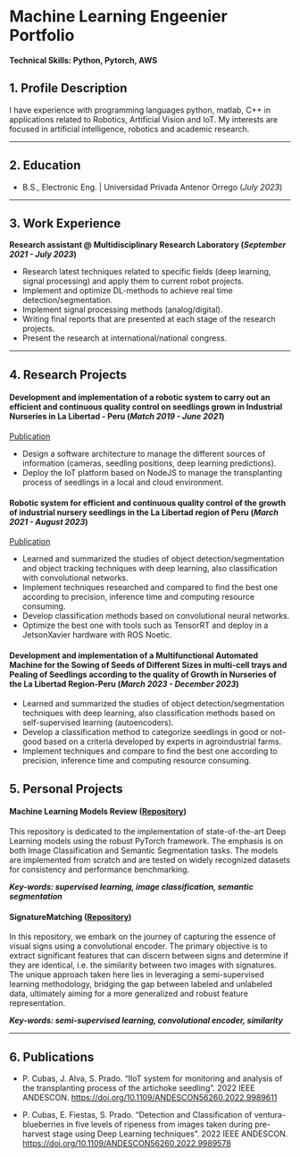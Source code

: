 # Machine Learning Engeenier Portfolio

**Technical Skills: Python, Pytorch, AWS**

## 1. Profile Description
I have experience with programming languages python, matlab, C++ in applications related to Robotics, Artificial Vision and IoT. My interests are focused in artificial intelligence, robotics and academic research.

---
## 2. Education
- B.S., Electronic Eng. | Universidad Privada Antenor Orrego (_July 2023_)

---
## 3. Work Experience
**Research assistant @ Multidisciplinary Research Laboratory (_September 2021 - July 2023_)**
- Research latest techniques related to specific fields (deep learning, signal processing) and apply them to current robot projects.
- Implement and optimize DL-methods to achieve real time detection/segmentation.
- Implement signal processing methods (analog/digital).
- Writing final reports that are presented at each stage of the research projects.
- Present the research at international/national congress.

----
## 4. Research Projects

#### Development and implementation of a robotic system to carry out an efficient and continuous quality control on seedlings grown in Industrial Nurseries in La Libertad - Peru (_Match 2019 - June 2021_)

[Publication](https://doi.org/10.1109/ANDESCON56260.2022.9989611)

- Design a software architecture to manage the different sources of information (cameras, seedling positions, deep learning predictions).
- Deploy the IoT platform based on NodeJS to manage the transplanting process of seedlings in a local and cloud environment.


#### Robotic system for efficient and continuous quality control of the growth of industrial nursery seedlings in the La Libertad region of Peru (_March 2021 - August 2023_)

[Publication](https://doi.org/10.1109/ANDESCON56260.2022.9989578)

- Learned and summarized the studies of object detection/segmentation and object tracking techniques with deep learning, also classification with convolutional networks.
- Implement techniques researched and compared to find the best one according to precision, inference time and computing resource consuming.
- Develop classification methods based on convolutional neural networks.
- Optimize the best one with tools such as TensorRT and deploy in a JetsonXavier hardware with ROS Noetic.

#### Development and implementation of a Multifunctional Automated Machine for the Sowing of Seeds of Different Sizes in multi-cell trays and Pealing of Seedlings according to the quality of Growth in Nurseries of the La Libertad Region-Peru (_March 2023 - December 2023_)

- Learned and summarized the studies of object detection/segmentation techniques with deep learning, also classification methods based on self-supervised learning (autoencoders).
- Develop a classification method to categorize seedlings in good or not-good based on a criteria developed by experts in agroindustrial farms.
- Implement techniques and compare to find the best one according to precision, inference time and computing resource consuming.

## 5. Personal Projects

#### Machine Learning Models Review ([Repository](https://github.com/pQbas/Machine-Learning-Models-Review.git))

This repository is dedicated to the implementation of state-of-the-art Deep Learning models using the robust PyTorch framework. The emphasis is on both Image Classification and Semantic Segmentation tasks. The models are implemented from scratch and are tested on widely recognized datasets for consistency and performance benchmarking.

***Key-words: supervised learning, image classification, semantic segmentation***


#### SignatureMatching ([Repository](https://github.com/pQbas/SignatureMatcher.git))

In this repository, we embark on the journey of capturing the essence of visual signs using a convolutional encoder. The primary objective is to extract significant features that can discern between signs and determine if they are identical, i.e. the similarity between two images with signatures. The unique approach taken here lies in leveraging a semi-supervised learning methodology, bridging the gap between labeled and unlabeled data, ultimately aiming for a more generalized and robust feature representation.

***Key-words: semi-supervised learning, convolutional encoder, similarity***

---

## 6. Publications

- P. Cubas, J. Alva, S. Prado. “IIoT system for monitoring and analysis of the transplanting process of the artichoke seedling”. 2022 IEEE ANDESCON. https://doi.org/10.1109/ANDESCON56260.2022.9989611

- P. Cubas, E. Fiestas, S. Prado. “Detection and Classification of ventura-blueberries in five levels of ripeness from images taken during pre-harvest stage using Deep Learning techniques”. 2022 IEEE ANDESCON. https://doi.org/10.1109/ANDESCON56260.2022.9989578